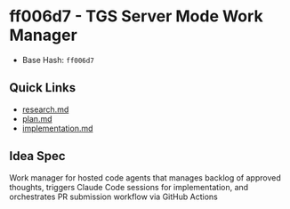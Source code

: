 # ff006d7 - TGS Server Mode Work Manager

- Base Hash: `ff006d7`

## Quick Links
- [research.md](./research.md)
- [plan.md](./plan.md)
- [implementation.md](./implementation.md)

## Idea Spec
Work manager for hosted code agents that manages backlog of approved thoughts, triggers Claude Code sessions for implementation, and orchestrates PR submission workflow via GitHub Actions
